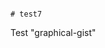                                                                                                                                                                                                                                                                                                                                                                                                           # test7
Test "graphical-gist"